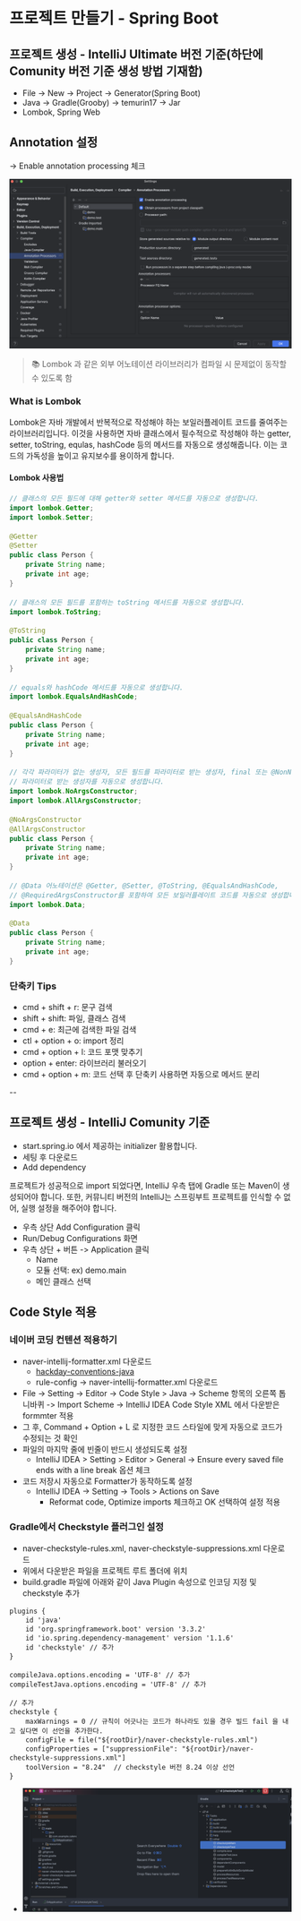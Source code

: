 # 프로젝트 만들기 - Spring Boot

## 프로젝트 생성 - IntelliJ Ultimate 버전 기준(하단에 Comunity 버전 기준 생성 방법 기재함)

- File -> New -> Project -> Generator(Spring Boot)
- Java -> Gradle(Grooby) -> temurin17 -> Jar
- Lombok, Spring Web

## Annotation 설정

-> Enable annotation processing 체크

![annotation-processors](./assets/annotation-processors.png)

> 📚 Lombok 과 같은 외부 어노테이션 라이브러리가 컴파일 시 문제없이 동작할 수 있도록 함

### What is Lombok

Lombok은 자바 개발에서 반복적으로 작성해야 하는 보일러플레이트 코드를 줄여주는 라이브러리입니다.
이것을 사용하면 자바 클래스에서 필수적으로 작성해야 하는 getter, setter, toString, equlas,
hashCode 등의 메서드를 자동으로 생성해줍니다. 이는 코드의 가독성을 높이고 유지보수를 용이하게 합니다.

#### Lombok 사용법

```java
// 클래스의 모든 필드에 대해 getter와 setter 메서드를 자동으로 생성합니다.
import lombok.Getter;
import lombok.Setter;

@Getter
@Setter
public class Person {
    private String name;
    private int age;
}

// 클래스의 모든 필드를 포함하는 toString 메서드를 자동으로 생성합니다.
import lombok.ToString;

@ToString
public class Person {
    private String name;
    private int age;
}

// equals와 hashCode 메서드를 자동으로 생성합니다.
import lombok.EqualsAndHashCode;

@EqualsAndHashCode
public class Person {
    private String name;
    private int age;
}

// 각각 파라미터가 없는 생성자, 모든 필드를 파라미터로 받는 생성자, final 또는 @NonNull 필드만
// 파라미터로 받는 생성자를 자동으로 생성합니다.
import lombok.NoArgsConstructor;
import lombok.AllArgsConstructor;

@NoArgsConstructor
@AllArgsConstructor
public class Person {
    private String name;
    private int age;
}

// @Data 어노테이션은 @Getter, @Setter, @ToString, @EqualsAndHashCode,
// @RequiredArgsConstructor를 포함하여 모든 보일러플레이트 코드를 자동으로 생성합니다.
import lombok.Data;

@Data
public class Person {
    private String name;
    private int age;
}
```

### 단축키 Tips

- cmd + shift + r: 문구 검색
- shift + shift: 파일, 클래스 검색
- cmd + e: 최근에 검색한 파일 검색
- ctl + option + o: import 정리
- cmd + option + l: 코드 포맷 맞추기
- option + enter: 라이브러리 불러오기
- cmd + option + m: 코드 선택 후 단축키 사용하면 자동으로 메서드 분리

--

## 프로젝트 생성 - IntelliJ Comunity 기준

- start.spring.io 에서 제공하는 initializer 활용합니다.
- 세팅 후 다운로드
- Add dependency

프로젝트가 성공적으로 import 되었다면, IntelliJ 우측 탭에 Gradle 또는 Maven이 생성되어야 합니다.
또한, 커뮤니티 버전의 IntelliJ는 스프링부트 프로젝트를 인식할 수 없어, 실행 설정을 해주어야 합니다.

- 우측 상단 Add Configuration 클릭
- Run/Debug Configurations 화면
- 우측 상단 + 버튼 -> Application 클릭
  - Name
  - 모듈 선택: ex) demo.main
  - 메인 클래스 선택

## Code Style 적용

### 네이버 코딩 컨텐션 적용하기

- naver-intellij-formatter.xml 다운로드
  - [hackday-conventions-java](https://github.com/naver/hackday-conventions-java/tree/master/rule-config)
  - rule-config -> naver-intellij-formatter.xml 다운로드
- File -> Setting -> Editor -> Code Style > Java -> Scheme 항목의 오른쪽 톱니바퀴
  -> Import Scheme -> IntelliJ IDEA Code Style XML 에서 다운받은 formmter 적용
- 그 후, Command + Option + L 로 지정한 코드 스타일에 맞게 자동으로 코드가 수정되는 것 확인
- 파일의 마지막 줄에 빈줄이 반드시 생성되도록 설정
  - IntelliJ IDEA > Setting > Editor > General ->
    Ensure every saved file ends with a line break 옵션 체크
- 코드 저장시 자동으로 Formatter가 동작하도록 설정
  - IntelliJ IDEA -> Setting -> Tools > Actions on Save
    - Reformat code, Optimize imports 체크하고 OK 선택하여 설정 적용

### Gradle에서 Checkstyle 플러그인 설정

- naver-checkstyle-rules.xml, naver-checkstyle-suppressions.xml 다운로드
- 위에서 다운받은 파일을 프로젝트 루트 폴더에 위치
- build.gradle 파일에 아래와 같이 Java Plugin 속성으로 인코딩 지정 및 checkstyle 추가

```plain
plugins {
    id 'java'
    id 'org.springframework.boot' version '3.3.2'
    id 'io.spring.dependency-management' version '1.1.6'
    id 'checkstyle' // 추가
}

compileJava.options.encoding = 'UTF-8' // 추가
compileTestJava.options.encoding = 'UTF-8' // 추가

// 추가
checkstyle {
    maxWarnings = 0 // 규칙이 어긋나는 코드가 하나라도 있을 경우 빌드 fail 을 내고 싶다면 이 선언을 추가한다.
    configFile = file("${rootDir}/naver-checkstyle-rules.xml")
    configProperties = ["suppressionFile": "${rootDir}/naver-checkstyle-suppressions.xml"]
    toolVersion = "8.24"  // checkstyle 버전 8.24 이상 선언
}
```

- ![code-style-in-gradle](./assets/code-style-in-gradle.png)
